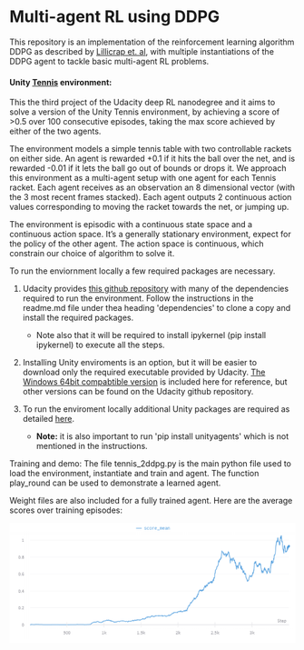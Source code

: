 # Multi-agent RL using DDPG

This repository is an implementation of the reinforcement learning algorithm DDPG as described by [Lillicrap et. al](https://arxiv.org/abs/1509.02971), with multiple instantiations of the DDPG agent to tackle basic multi-agent RL problems. 

#### Unity [Tennis](https://github.com/Unity-Technologies/ml-agents/blob/master/docs/Learning-Environment-Examples.md#tennis) environment:

This the third project of the Udacity deep RL nanodegree and it aims to solve a version of the Unity Tennis environment, by achieving a score of >0.5 over 100 consecutive episodes, taking the max score achieved by either of the two agents.

The environment models a simple tennis table with two controllable rackets on either side. An agent is rewarded +0.1 if it hits the ball over the net, and is rewarded -0.01 if it lets the ball go out of bounds or drops it. We approach this environment as a multi-agent setup with one agent for each Tennis racket. Each agent receives as an observation an 8 dimensional vector (with the 3 most recent frames stacked). Each agent outputs 2 continuous action values corresponding to moving the racket towards the net, or jumping up.


The environment is episodic with a continuous state space and a continuous action space. It’s a generally stationary environment, expect for the policy of the other agent. The action space is continuous, which constrain our choice of algorithm to solve it.  



To run the enviornment locally a few required packages are necessary.

1) Udacity provides [this github repository](https://github.com/udacity/deep-reinforcement-learning#dependencies) with many of the dependencies required to run the environment. Follow the instructions in the readme.md file under thea heading 'dependencies' to clone a copy and install the required packages. 
     * Note also that it will be required to install ipykernel (pip install ipykernel) to execute all the steps.

2) Installing Unity enviroments is an option, but it will be easier to download only the required executable provided by Udacity. [The Windows 64bit compabtible version](https://s3-us-west-1.amazonaws.com/udacity-drlnd/P3/Tennis/Tennis_Windows_x86_64.zip) is included here for reference, but other versions can be found on the Udacity github repository.

3) To run the enviroment locally additional Unity packages are required as detailed [here](https://github.com/Unity-Technologies/ml-agents/blob/master/docs/Installation-Windows.md). 
    * **Note:** it is also important to run 'pip install unityagents' which is not mentioned in the instructions.
    
Training and demo:
The file tennis_2ddpg.py is the main python file used to load the environment, instantiate and train and agent. The function play_round can be used to demonstrate a learned agent.

Weight files are also included for a fully trained agent.
Here are the average scores over training episodes:

![Training curve](https://raw.githubusercontent.com/hummosa/Multi-DDPG-RL/master/WBscores.png)

